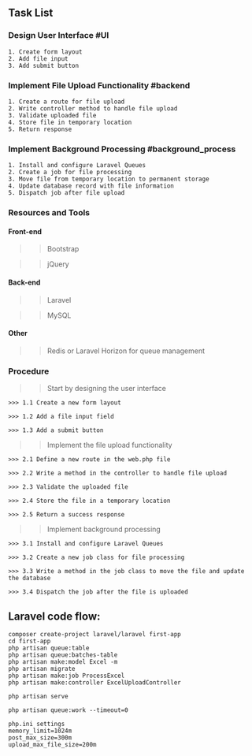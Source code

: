 ## Task List
### Design User Interface #UI
```
1. Create form layout
2. Add file input
3. Add submit button
```
### Implement File Upload Functionality #backend
```
1. Create a route for file upload
2. Write controller method to handle file upload
3. Validate uploaded file
4. Store file in temporary location
5. Return response
```
### Implement Background Processing #background_process
```
1. Install and configure Laravel Queues
2. Create a job for file processing
3. Move file from temporary location to permanent storage
4. Update database record with file information
5. Dispatch job after file upload
```
### Resources and Tools
#### Front-end

>>Bootstrap

>>jQuery

#### Back-end

>> Laravel

>> MySQL

#### Other

>> Redis or Laravel Horizon for queue management

### Procedure
>> Start by designing the user interface 
```
>>> 1.1 Create a new form layout 

>>> 1.2 Add a file input field 

>>> 1.3 Add a submit button
```
>> Implement the file upload functionality 
```
>>> 2.1 Define a new route in the web.php file 

>>> 2.2 Write a method in the controller to handle file upload 

>>> 2.3 Validate the uploaded file 

>>> 2.4 Store the file in a temporary location 

>>> 2.5 Return a success response
```
> > Implement background processing 
```
>>> 3.1 Install and configure Laravel Queues 

>>> 3.2 Create a new job class for file processing 

>>> 3.3 Write a method in the job class to move the file and update the database 

>>> 3.4 Dispatch the job after the file is uploaded
```

## Laravel code flow:
```
composer create-project laravel/laravel first-app
cd first-app
php artisan queue:table
php artisan queue:batches-table
php artisan make:model Excel -m
php artisan migrate
php artisan make:job ProcessExcel
php artisan make:controller ExcelUploadController

php artisan serve

php artisan queue:work --timeout=0

php.ini settings
memory_limit=1024m
post_max_size=300m
upload_max_file_size=200m

```